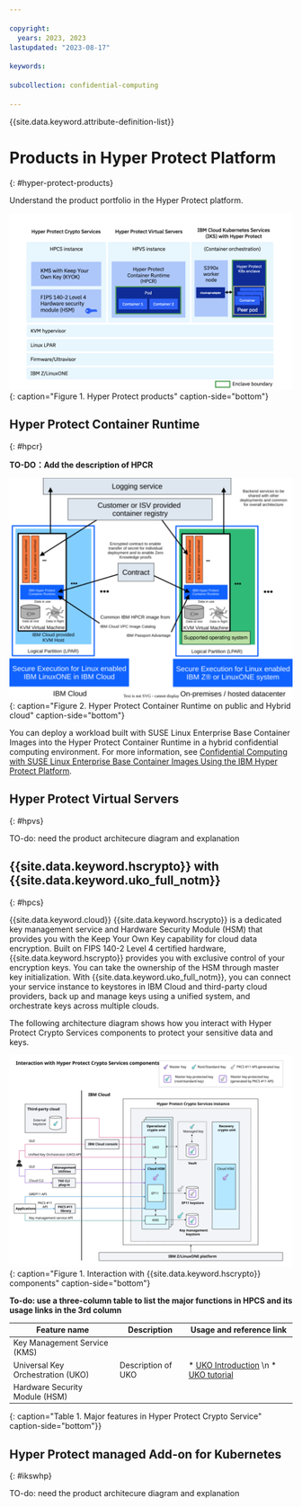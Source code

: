 ```yaml
---

copyright:
  years: 2023, 2023
lastupdated: "2023-08-17"

keywords: 

subcollection: confidential-computing

---
```


{{site.data.keyword.attribute-definition-list}}

# Products in Hyper Protect Platform
{: #hyper-protect-products}

Understand the product portfolio in the Hyper Protect platform.


![Hyper Protect products](../images/hyper-protect-platform.png){: caption="Figure 1. Hyper Protect products" caption-side="bottom"}


## Hyper Protect Container Runtime
{: #hpcr}

**TO-DO：Add the description of HPCR**

![Hyper Protect Container Runtime on public and Hybrid cloud](../images/hpcr-hybrid.svg){: caption="Figure 2. Hyper Protect Container Runtime on public and Hybrid cloud" caption-side="bottom"}


You can deploy a workload built with SUSE Linux Enterprise Base Container Images into the Hyper Protect Container Runtime in a hybrid confidential computing environment. For more information, see [Confidential Computing with SUSE Linux Enterprise Base Container Images Using the IBM Hyper Protect Platform](https://documentation.suse.com/trd/linux/single-html/gs_sles_ibm-hpvs).


## Hyper Protect Virtual Servers
{: #hpvs}




TO-do:  need the product architecure diagram and explanation


## {{site.data.keyword.hscrypto}} with {{site.data.keyword.uko_full_notm}}
{: #hpcs}

{{site.data.keyword.cloud}} {{site.data.keyword.hscrypto}} is a dedicated key management service and Hardware Security Module (HSM) that provides you with the Keep Your Own Key capability for cloud data encryption. Built on FIPS 140-2 Level 4 certified hardware, {{site.data.keyword.hscrypto}} provides you with exclusive control of your encryption keys. You can take the ownership of the HSM through master key initialization. With {{site.data.keyword.uko_full_notm}}, you can connect your service instance to keystores in IBM Cloud and third-party cloud providers, back up and manage keys using a unified system, and orchestrate keys across multiple clouds.

The following architecture diagram shows how you interact with Hyper Protect Crypto Services components to protect your sensitive data and keys.

![HPCS architecture components](../images/hs-crypto-components-uko.svg "HPCS architecture components"){: caption="Figure 1. Interaction with {{site.data.keyword.hscrypto}} components" caption-side="bottom"}


**To-do: use a three-column table to list the major functions in HPCS and its usage links in the 3rd column**

| Feature name |  Description |  Usage and reference link |
|----|-----|------|
| Key Management Service (KMS) |     |    |
| Universal Key Orchestration (UKO)  |   Description of UKO  |  * [UKO Introduction](https://cloud.ibm.com/docs/hs-crypto?topic=hs-crypto-uko-overview) \n * [UKO tutorial](https://cloud.ibm.com/docs/hs-crypto?topic=hs-crypto-tutorial-uko-satellite) |
| Hardware Security Module (HSM) |  |    |
{: caption="Table 1. Major features in Hyper Protect Crypto Service" caption-side="bottom"}}

## Hyper Protect managed Add-on for Kubernetes
{: #ikswhp}

TO-do:  need the product architecure diagram and explanation
